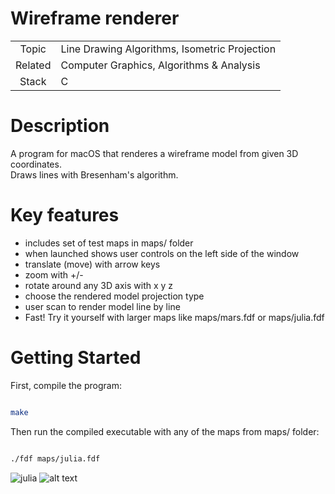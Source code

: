 # Wireframe renderer

|   |   |
| :-: | - |
| Topic | Line Drawing Algorithms, Isometric Projection |
| Related | Computer Graphics, Algorithms & Analysis |
| Stack | C |

# Description
A program for macOS that renderes a wireframe model from given 3D coordinates. <br>Draws lines with Bresenham's algorithm.

# Key features
- includes set of test maps in maps/ folder
- when launched shows user controls on the left side of the window
- translate (move) with arrow keys
- zoom with +/-
- rotate around any 3D axis with x y z
- choose the rendered model projection type
- user scan to render model line by line
- Fast! Try it yourself with larger maps like maps/mars.fdf or maps/julia.fdf 

# Getting Started

First, compile the program:<br>

```bash

make

```

Then run the compiled executable with any of the maps from maps/ folder:

```bash

./fdf maps/julia.fdf

```

![julia](https://i.ibb.co/NCtRyLv/wireframe-renderer.png)
![alt text](https://i.ibb.co/QP8sK28/Screenshot-from-2023-01-08-10-55-13.png)
